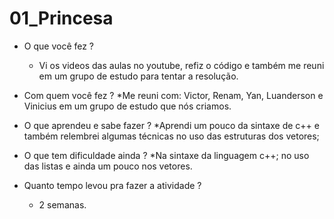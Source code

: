 # 01_Princesa

* O que você fez ? 
	* Vi os videos das aulas no youtube, refiz o código e também me reuni em um grupo de estudo para tentar a resolução.

* Com quem você fez ?
	*Me reuni com: Victor, Renam, Yan, Luanderson e Vinicius em um grupo de estudo que nós criamos. 
* O que aprendeu e sabe fazer ?
	*Aprendi um pouco da sintaxe de c++ e também relembrei algumas técnicas no uso das estruturas dos vetores;

* O que tem dificuldade ainda ?
	*Na sintaxe da linguagem c++; no uso das listas e ainda um pouco nos vetores.

* Quanto tempo levou pra fazer a atividade ?
	* 2 semanas.

